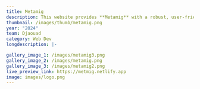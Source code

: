 ```yaml
---
title: Metamig
description: This website provides **Metamig** with a robust, user-friendly platform to showcase their products. The custom design, interactive elements, and flexible CMS integration will allow Metamig to manage and update their content effortlessly, ensuring that their website remains current and engaging for their audience.
thumbnail: /images/thumb/metamig.png
year: "2024"
team: Djaouad
category: Web Dev
longdescription: |-

gallery_image_1: /images/metamig3.png
gallery_image_2: /images/metamig.png
gallery_image_3: /images/metamig2.png
live_preview_link: https://metmig.netlify.app
image: images/logo.png
---
```


